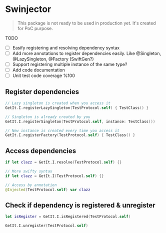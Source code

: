 # Swinjector

> This package is not ready to be used in production yet. It's created for PoC purpose.

TODO

- [ ] Easify registering and resolving dependency syntax
- [ ] Add more annotations to register dependencies easily. Like @Singleton, @LazySingleton, @Factory (SwiftGen?)
- [ ] Support registering multiple instance of the same type?
- [ ] Add code documentation
- [ ] Unit test code coverage %100

## Register dependencies

```swift
// Lazy singleton is created when you access it
GetIt.I.registerLazySingleton(TestProtocol.self) { TestClass() }

// Singleton is already created by you
GetIt.I.registerSingleton(TestProtocol.self, instance: TestClass())

// New instance is created every time you access it
GetIt.I.registerFactory(TestProtocol.self) { TestClass() }
```

## Access dependencies

```swift
if let clazz = GetIt.I.resolve(TestProtocol.self) {}

// More swifty syntax
if let clazz = GetIt.I(TestProtocol.self) {}

// Access by annotation
@Injected(TestProtocol.self) var clazz
```

## Check if dependency is registered & unregister
```swift
let isRegister = GetIt.I.isRegistered(TestProtocol.self)

GetIt.I.unregister(TestProtocol.self)
```
